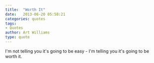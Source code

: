 ```yaml
---
title:  "Worth It"
date:   2013-06-20 05:58:21
categories: quotes
tags:
- Quotes
author: Art Williams
type: quote
---
```


I'm not telling you it's going to be easy - I'm telling you it's going to be worth it.